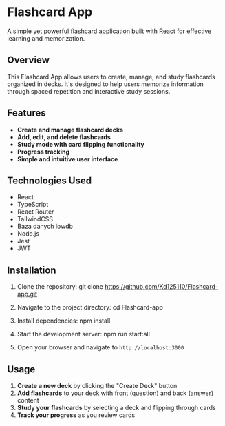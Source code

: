 # Flashcard App

A simple yet powerful flashcard application built with React for effective learning and memorization.

## Overview

This Flashcard App allows users to create, manage, and study flashcards organized in decks. It's designed to help users memorize information through spaced repetition and interactive study sessions.

## Features

- **Create and manage flashcard decks**
- **Add, edit, and delete flashcards**
- **Study mode with card flipping functionality**
- **Progress tracking**
- **Simple and intuitive user interface**

## Technologies Used

- React
- TypeScript
- React Router
- TailwindCSS
- Baza danych lowdb
- Node.js
- Jest
- JWT

## Installation

1. Clone the repository:
git clone https://github.com/Kd125110/Flashcard-app.git


2. Navigate to the project directory:
cd Flashcard-app


3. Install dependencies:
npm install


4. Start the development server:
npm run start:all


5. Open your browser and navigate to `http://localhost:3000`

## Usage

1. **Create a new deck** by clicking the "Create Deck" button
2. **Add flashcards** to your deck with front (question) and back (answer) content
3. **Study your flashcards** by selecting a deck and flipping through cards
4. **Track your progress** as you review cards